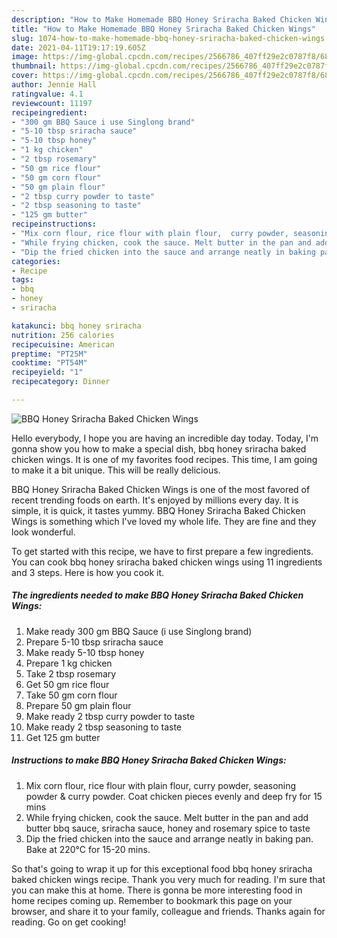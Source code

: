 ```yaml
---
description: "How to Make Homemade BBQ Honey Sriracha Baked Chicken Wings"
title: "How to Make Homemade BBQ Honey Sriracha Baked Chicken Wings"
slug: 1074-how-to-make-homemade-bbq-honey-sriracha-baked-chicken-wings
date: 2021-04-11T19:17:19.605Z
image: https://img-global.cpcdn.com/recipes/2566786_407ff29e2c0787f8/680x482cq70/bbq-honey-sriracha-baked-chicken-wings-recipe-main-photo.jpg
thumbnail: https://img-global.cpcdn.com/recipes/2566786_407ff29e2c0787f8/680x482cq70/bbq-honey-sriracha-baked-chicken-wings-recipe-main-photo.jpg
cover: https://img-global.cpcdn.com/recipes/2566786_407ff29e2c0787f8/680x482cq70/bbq-honey-sriracha-baked-chicken-wings-recipe-main-photo.jpg
author: Jennie Hall
ratingvalue: 4.1
reviewcount: 11197
recipeingredient:
- "300 gm BBQ Sauce i use Singlong brand"
- "5-10 tbsp sriracha sauce"
- "5-10 tbsp honey"
- "1 kg chicken"
- "2 tbsp rosemary"
- "50 gm rice flour"
- "50 gm corn flour"
- "50 gm plain flour"
- "2 tbsp curry powder to taste"
- "2 tbsp seasoning to taste"
- "125 gm butter"
recipeinstructions:
- "Mix corn flour, rice flour with plain flour,  curry powder, seasoning powder &amp; curry powder. Coat chicken pieces evenly and deep fry for 15 mins"
- "While frying chicken, cook the sauce. Melt butter in the pan and add butter bbq sauce, sriracha sauce, honey and rosemary spice to taste"
- "Dip the fried chicken into the sauce and arrange neatly in baking pan. Bake at 220°C for 15-20 mins."
categories:
- Recipe
tags:
- bbq
- honey
- sriracha

katakunci: bbq honey sriracha 
nutrition: 256 calories
recipecuisine: American
preptime: "PT25M"
cooktime: "PT54M"
recipeyield: "1"
recipecategory: Dinner

---
```



![BBQ Honey Sriracha Baked Chicken Wings](https://img-global.cpcdn.com/recipes/2566786_407ff29e2c0787f8/680x482cq70/bbq-honey-sriracha-baked-chicken-wings-recipe-main-photo.jpg)

Hello everybody, I hope you are having an incredible day today. Today, I'm gonna show you how to make a special dish, bbq honey sriracha baked chicken wings. It is one of my favorites food recipes. This time, I am going to make it a bit unique. This will be really delicious.



BBQ Honey Sriracha Baked Chicken Wings is one of the most favored of recent trending foods on earth. It's enjoyed by millions every day. It is simple, it is quick, it tastes yummy. BBQ Honey Sriracha Baked Chicken Wings is something which I've loved my whole life. They are fine and they look wonderful.


To get started with this recipe, we have to first prepare a few ingredients. You can cook bbq honey sriracha baked chicken wings using 11 ingredients and 3 steps. Here is how you cook it.

<!--inarticleads1-->

##### The ingredients needed to make BBQ Honey Sriracha Baked Chicken Wings:

1. Make ready 300 gm BBQ Sauce (i use Singlong brand)
1. Prepare 5-10 tbsp sriracha sauce
1. Make ready 5-10 tbsp honey
1. Prepare 1 kg chicken
1. Take 2 tbsp rosemary
1. Get 50 gm rice flour
1. Take 50 gm corn flour
1. Prepare 50 gm plain flour
1. Make ready 2 tbsp curry powder to taste
1. Make ready 2 tbsp seasoning to taste
1. Get 125 gm butter




<!--inarticleads2-->

##### Instructions to make BBQ Honey Sriracha Baked Chicken Wings:

1. Mix corn flour, rice flour with plain flour,  curry powder, seasoning powder &amp; curry powder. Coat chicken pieces evenly and deep fry for 15 mins
1. While frying chicken, cook the sauce. Melt butter in the pan and add butter bbq sauce, sriracha sauce, honey and rosemary spice to taste
1. Dip the fried chicken into the sauce and arrange neatly in baking pan. Bake at 220°C for 15-20 mins.




So that's going to wrap it up for this exceptional food bbq honey sriracha baked chicken wings recipe. Thank you very much for reading. I'm sure that you can make this at home. There is gonna be more interesting food in home recipes coming up. Remember to bookmark this page on your browser, and share it to your family, colleague and friends. Thanks again for reading. Go on get cooking!
